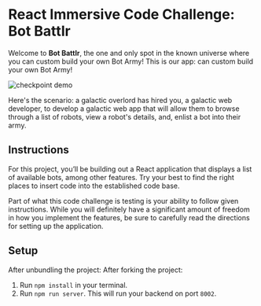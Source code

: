 # React Immersive Code Challenge: Bot Battlr

Welcome to **Bot Battlr**, the one and only spot in the known universe where you
can custom build your own Bot Army! This is our app:
can custom build your own Bot Army! 

![checkpoint demo](https://curriculum-content.s3.amazonaws.com/phase-2/phase-2-hooks-code-challenge-bot-battlr/checkpoint_demo.gif)

Here's the scenario: a galactic overlord has hired you, a galactic web
developer, to develop a galactic web app that will allow them to browse through
a list of robots, view a robot's details, and, enlist a bot into their army.

## Instructions

For this project, you’ll be building out a React application that displays a
list of available bots, among other features. Try your best to find the right
places to insert code into the established code base.

Part of what this code challenge is testing is your ability to follow given
instructions. While you will definitely have a significant amount of freedom in
how you implement the features, be sure to carefully read the directions for
setting up the application.

## Setup

After unbundling the project:
After forking the project:

1. Run `npm install` in your terminal.
2. Run `npm run server`. This will run your backend on port `8002`.

